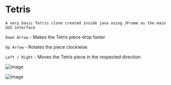# Tetris
```A very basic Tetris clone created inside java using JFrame as the main GUI interface```

```Down Arrow``` - Makes the Tetris piece drop faster

```Up Arrow``` - Rotates the piece clockwise

```Left / Right``` - Moves the Tetris piece in the respected direction

![image](https://github.com/Derru/TetrisTafe/assets/31382468/a4fd5189-133c-4077-aa0f-1740f59d63bc)

![image](https://github.com/Derru/TetrisTafe/assets/31382468/43683083-e45b-405f-97f1-17b5391bb315)

